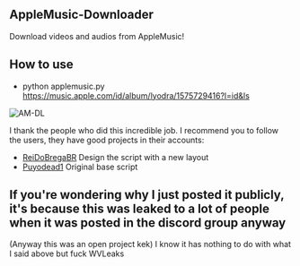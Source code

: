 ## AppleMusic-Downloader
Download videos and audios from AppleMusic!

## How to use

* python applemusic.py https://music.apple.com/id/album/lyodra/1575729416?l=id&ls

![AM-DL](https://i.ibb.co/RBggYDp/unknown-5.png)

I thank the people who did this incredible job.
I recommend you to follow the users, they have good projects in their accounts:
* [ReiDoBregaBR](https://github.com/ReiDoBrega) Design the script with a new layout 
* [Puyodead1](https://github.com/Puyodead1) Original base script

## If you're wondering why I just posted it publicly, it's because this was leaked to a lot of people when it was posted in the discord group anyway
(Anyway this was an open project kek)
I know it has nothing to do with what I said above but fuck WVLeaks

